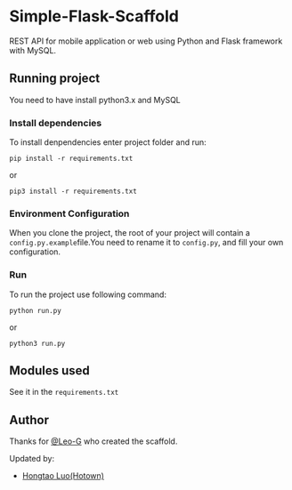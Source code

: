 # Simple-Flask-Scaffold

REST API for mobile application or web using Python and Flask framework with MySQL.

## Running project

You need to have install python3.x and MySQL

### Install dependencies

To install denpendencies enter project folder and run:

```
pip install -r requirements.txt
```

or

```
pip3 install -r requirements.txt
```

### Environment Configuration

When you clone the project, the root of your project will contain a `config.py.example`file.You need to rename it to `config.py`, and fill your own configuration.


### Run

To run the project use following command:

```
python run.py
```

or

```
python3 run.py
```


## Modules used

See it in the `requirements.txt`


## Author

Thanks for [@Leo-G](https://github.com/Leo-G/Flask-Scaffold) who created the scaffold.

Updated by:

* [Hongtao Luo(Hotown)](https://github.com/Hotown)
